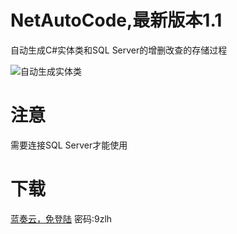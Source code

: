 # NetAutoCode,最新版本1.1
自动生成C#实体类和SQL Server的增删改查的存储过程

![自动生成实体类](https://z3.ax1x.com/2021/06/04/2YwiTS.png)

# 注意
需要连接SQL Server才能使用

# 下载

[蓝奏云，免登陆](https://wwr.lanzoui.com/b02c4tiub) 密码:9zlh
